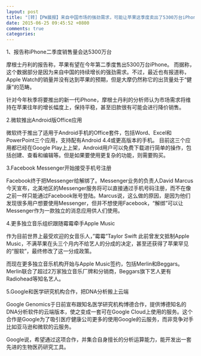 ```yaml
---
layout: post
title: "[转]【PW晨报】来自中国市场的强劲需求，可能让苹果这季度卖出了5300万台iPhone"
date: 2015-06-25 09:45:52 +0800
comments: true
categories: 
---
```


1、报告称iPhone二季度销售量会达5300万台

摩根士丹利的报告称，苹果有望在今年第二季度售出5300万台iPhone。
而据称，这个数据部分是因为来自中国的持续增长的强劲需求。不过，最近也有报道称，Apple Watch的销量并没有达到苹果的预期，但是大摩仍然称它的出货量处于“健康”的范畴。

针对今年秋季将要推出的新一代iPhone，摩根士丹利的分析师认为市场需求将维持在苹果往年的增长幅度上，保持平稳，甚至旧款很有可能会进行降价销售。

2.微软推出Android版Office应用

微软终于推出了适用于Android手机的Office套件，包括Word、Excel和PowerPoint三个应用，支持配有Android 4.4或更高版本的手机。
目前这三个应用都已经在Google Play上上架，Android用户可以免费下载进行简单的操作，包括创建、查看和编辑等。但是如果要使用更复杂的功能，则需要购买。

3.Facebook Messenger开始接受手机号注册

Facebook终于把Messenger给解绑了。Messenger业务的负责人David Marcus今天宣布，北美地区的Messenger服务将可以直接通过手机号码注册，而不在像之前一样只能通过Facebook账号登陆。Marcus说，这么做的原因，是因为他们发现很多用户想要使用Messenger，但并不想使用Facebook，“解绑”可以让Messenger作为一款独立的消息应用供人们使用。

4.更多独立音乐组织跟随霉霉牵手Apple Music

作为目前世界上最受欢迎的女音乐人，”霉霉”Taylor Swift 此前曾发文抵制Apple Music，不满苹果在头三个月内不给艺人的分成的决定，甚至还获得了苹果罕见的“服软”，最终修改了这一分成政策。

而现在更多独立音乐机构开始与Apple Music签约，包括Merlin和Beggars。Merlin联合了超过2万家独立音乐厂牌和分销商，Beggars旗下艺人更有Radiohead等知名艺人。

5.Google和医学研究机构合作，把DNA分析搬上云端

Google Genomics于日前宣布跟知名医学研究机构博德合作，提供博德知名的DNA分析软件的云端版本，使之变成一套可在Google Cloud上使用的服务。这个合作是Google为了吸引医疗健康公司更多的使用Google的云服务，而非竞争对手比如亚马逊和微软的云服务。

Google说，希望通过这项合作，并集合自身擅长的分析运算能力，能开发出一套先进的生物医药研究工具。
